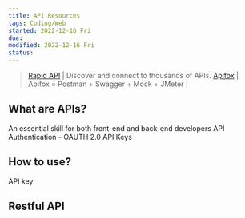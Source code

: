 ```yaml
---
title: API Resources
tags: Coding/Web  
started: 2022-12-16 Fri
due: 
modified: 2022-12-16 Fri
status: 
---
```

>[Rapid API](https://rapidapi.com/hub) | Discover and connect to thousands of APIs. 
>[Apifox](https://apifox.cn) | Apifox = Postman + Swagger + Mock + JMeter |

## What are APIs?
An essential skill for both front-end and back-end developers
API Authentication - OAUTH 2.0
API Keys
## How to use?
API key
## Restful API
